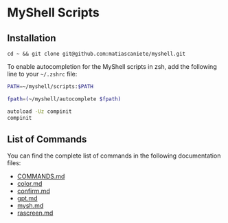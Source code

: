 # MyShell Scripts

## Installation

```
cd ~ && git clone git@github.com:matiascaniete/myshell.git
```

To enable autocompletion for the MyShell scripts in zsh, add the following line
to your `~/.zshrc` file:

```sh
PATH=~/myshell/scripts:$PATH

fpath=(~/myshell/autocomplete $fpath)

autoload -Uz compinit
compinit
```

## List of Commands

You can find the complete list of commands in the following documentation files:

- [COMMANDS.md](docs/COMMANDS.md)
- [color.md](docs/color.md)
- [confirm.md](docs/confirm.md)
- [gpt.md](docs/gpt.md)
- [mysh.md](docs/mysh.md)
- [rascreen.md](docs/rascreen.md)
